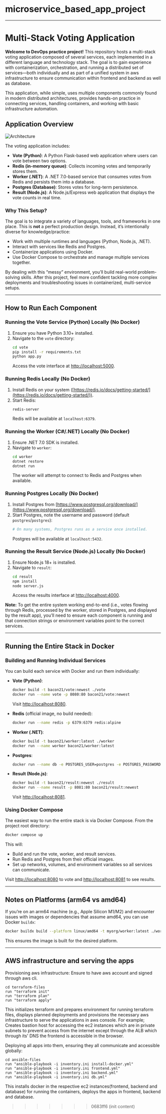 
# microservice_based_app_project

---

# Multi-Stack Voting Application

**Welcome to DevOps practice project!** This repository hosts a multi-stack voting application composed of several services, each implemented in a different language and technology stack. The goal is to gain experience with containerization, orchestration, and running a distributed set of services—both individually and as part of a unified system in aws infrastructure to ensure communication within frontend and backend as well as database.

This application, while simple, uses multiple components commonly found in modern distributed architectures, provides hands-on practice in connecting services, handling containers, and working with basic infrastructure automation.

## Application Overview

![Architecture](multistack-app-project/image.png)

The voting application includes:

- **Vote (Python)**: A Python Flask-based web application where users can vote between two options.
- **Redis (in-memory queue)**: Collects incoming votes and temporarily stores them.
- **Worker (.NET)**: A .NET 7.0-based service that consumes votes from Redis and persists them into a database.
- **Postgres (Database)**: Stores votes for long-term persistence.
- **Result (Node.js)**: A Node.js/Express web application that displays the vote counts in real time.

### Why This Setup?

The goal is to integrate a variety of languages, tools, and frameworks in one place. This is **not** a perfect production design. Instead, it’s intentionally diverse for knowledge/practice:

- Work with multiple runtimes and languages (Python, Node.js, .NET).
- Interact with services like Redis and Postgres.
- Containerize applications using Docker.
- Use Docker Compose to orchestrate and manage multiple services together.

By dealing with this “messy” environment, you’ll build real-world problem-solving skills. After this project, feel more confident tackling more complex deployments and troubleshooting issues in containerized, multi-service setups.

---

## How to Run Each Component

### Running the Vote Service (Python) Locally (No Docker)

1. Ensure you have Python 3.10+ installed.
2. Navigate to the `vote` directory:
   ```bash
   cd vote
   pip install -r requirements.txt
   python app.py
   ```
   Access the vote interface at [http://localhost:5000](http://localhost:5000).

### Running Redis Locally (No Docker)

1. Install Redis on your system ([https://redis.io/docs/getting-started/](https://redis.io/docs/getting-started/)).
2. Start Redis:
   ```bash
   redis-server
   ```
   Redis will be available at `localhost:6379`.

### Running the Worker (C#/.NET) Locally (No Docker)

1. Ensure .NET 7.0 SDK is installed.
2. Navigate to `worker`:
   ```bash
   cd worker
   dotnet restore
   dotnet run
   ```
   The worker will attempt to connect to Redis and Postgres when available.

### Running Postgres Locally (No Docker)

1. Install Postgres from [https://www.postgresql.org/download/](https://www.postgresql.org/download/).
2. Start Postgres, note the username and password (default `postgres`/`postgres`):
   ```bash
   # On many systems, Postgres runs as a service once installed.
   ```
   Postgres will be available at `localhost:5432`.

### Running the Result Service (Node.js) Locally (No Docker)

1. Ensure Node.js 18+ is installed.
2. Navigate to `result`:
   ```bash
   cd result
   npm install
   node server.js
   ```
   Access the results interface at [http://localhost:4000](http://localhost:4000).

**Note:** To get the entire system working end-to-end (i.e., votes flowing through Redis, processed by the worker, stored in Postgres, and displayed by the result app), you’ll need to ensure each component is running and that connection strings or environment variables point to the correct services.

---

## Running the Entire Stack in Docker

### Building and Running Individual Services

You can build each service with Docker and run them individually:

- **Vote (Python)**:
  ```bash
  docker build -t bacon21/vote:newest ./vote
  docker run --name vote -p 8080:80 bacon21/vote:newest
  ```
  Visit [http://localhost:8080](http://localhost:8080).

- **Redis** (official image, no build needed):
  ```bash
  docker run --name redis -p 6379:6379 redis:alpine
  ```

- **Worker (.NET)**:
  ```bash
  docker build -t bacon21/worker:latest ./worker
  docker run --name worker bacon21/worker:latest
  ```
  
- **Postgres**:
  ```bash
  docker run --name db -e POSTGRES_USER=postgres -e POSTGRES_PASSWORD=postgres -p 5432:5432 postgres:15-alpine
  ```

- **Result (Node.js)**:
  ```bash
  docker build -t bacon21/result:newest ./result
  docker run --name result -p 8081:80 bacon21/result:newest
  ```
  Visit [http://localhost:8081](http://localhost:8081).

### Using Docker Compose

The easiest way to run the entire stack is via Docker Compose. From the project root directory:

```bash
docker compose up
```

This will:

- Build and run the vote, worker, and result services.
- Run Redis and Postgres from their official images.
- Set up networks, volumes, and environment variables so all services can communicate.

Visit [http://localhost:8080](http://localhost:8080) to vote and [http://localhost:8081](http://localhost:8081) to see results.

---

## Notes on Platforms (arm64 vs amd64)

If you’re on an arm64 machine (e.g., Apple Silicon M1/M2) and encounter issues with images or dependencies that assume amd64, you can use Docker `buildx`:

```bash
docker buildx build --platform linux/amd64 -t myorg/worker:latest ./worker
```

This ensures the image is built for the desired platform.

---

## AWS infrastructure and serving the apps

Provisioning aws infrastructure:
Ensure to have aws account and signed through aws cli.

```
cd terraform-files
run "terraform init"
run "terraform plan"
run "terraform apply"
```

This initializes terraform and prepares environment for running terraform files, displays planned deployments and provisions the necessary aws infrastructure to serve the applications in aws console.
For example; Creates bastion host for accessing the ec2 instances which are in private subnets to prevent access from the internet except through the ALB which through its' DNS the frontend is accessible in the browser.

Deploying all apps into them, ensuring they all communicate and accessible globally:

```
cd ansible-files
run "ansible-playbook -i inventory.ini install-docker.yml"
run "ansible-playbook -i inventory.ini frontend.yml"
run "ansible-playbook -i inventory.ini backend.yml"
run "ansible-playbook -i inventory.ini db.yml"
```

This installs docker in the respective ec2 instances(frontend, backend and database) for running the containers, deploys the apps in frontend, backend and database.

>>>>>>> 0683ff6 (init content)
